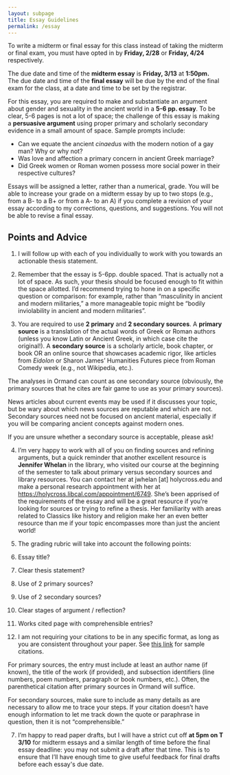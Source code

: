 ```yaml
---
layout: subpage
title: Essay Guidelines
permalink: /essay
---
```


To write a midterm or final essay for this class instead of taking the midterm or final exam, you must have opted in by **Friday, 2/28** or **Friday, 4/24** respectively.

The due date and time of the **midterm essay** is **Friday, 3/13** at **1:50pm.**  
The due date and time of the **final essay** will be due by the end of the final exam for the class, at a date and time to be set by the registrar.

For this essay, you are required to make and substantiate an argument about gender and sexuality in the ancient world in a **5-6 pp. essay**. To be clear, 5-6 pages is not a lot of space; the challenge of this essay is making a **persuasive argument** using proper primary and scholarly secondary evidence in a small amount of space. Sample prompts include:

- Can we equate the ancient *cinaedus* with the modern notion of a gay man? Why or why not?
- Was love and affection a primary concern in ancient Greek marriage?
- Did Greek women or Roman women possess more social power in their respective cultures?

Essays will be assigned a letter, rather than a numerical, grade. You will be able to increase your grade on a midterm essay by up to two stops (e.g., from a B- to a B+ or from a A- to an A) if you complete a revision of your essay according to my corrections, questions, and suggestions. You will not be able to revise a final essay.

## Points and Advice

1. I will follow up with each of you individually to work with you towards an actionable thesis statement.

2. Remember that the essay is 5-6pp. double spaced. That is actually not a lot of space. As such, your thesis should be focused enough to fit within the space allotted. I’d recommend trying to hone in on a specific question or comparison: for example, rather than “masculinity in ancient and modern militaries,” a more manageable topic might be “bodily inviolability in ancient and modern militaries”.

3. You are required to use **2 primary** and **2 secondary sources**. A
**primary source** is a translation of the actual words of Greek or Roman authors (unless you know Latin or Ancient Greek, in which case cite the original!). A **secondary source** is a scholarly article, book chapter, or book OR an online source that showcases academic rigor, like articles from *Eidolon* or Sharon James’ Humanities Futures piece from Roman Comedy week (e.g., not Wikipedia, etc.).

The analyses in Ormand can count as one secondary source (obviously, the primary sources that he cites are fair game to use as your primary sources).

News articles about current events may be used if it discusses your topic, but be wary about which news sources are reputable and which are not. Secondary sources need not be focused on ancient material, especially if you will be comparing ancient concepts against modern ones.

If you are unsure whether a secondary source is acceptable, please ask!

4. I’m very happy to work with all of you on finding sources and refining arguments, but a quick reminder that another excellent resource is **Jennifer Whelan** in the library, who visited our course at the beginning of the semester to talk about primary versus secondary sources and library resources. You can contact her at jwhelan [at] holycross.edu and make a personal research appointment with her at https://holycross.libcal.com/appointment/6749. She’s been apprised of the requirements of the essay and will be a great resource if you’re looking for sources or trying to refine a thesis. Her familiarity with areas related to Classics like history and religion make her an even better resource than me if your topic encompasses more than just the ancient world!

5. The grading rubric will take into account the following points:
  1. Essay title?
  2. Clear thesis statement?
  3. Use of 2 primary sources?
  4. Use of 2 secondary sources?
  5. Clear stages of argument / reflection?
  6. Works cited page with comprehensible entries?

6. I am not requiring your citations to be in any specific format, as long as you are consistent throughout your paper. See [this link](citations) for sample citations.

For primary sources, the entry must include at least an author name (if known), the title of the work (if provided), and subsection identifiers (line numbers, poem numbers, paragraph or book numbers, etc.). Often, the parenthetical citation after primary sources in Ormand will suffice.

For secondary sources, make sure to include as many details as are necessary to allow me to trace your steps. If your citation doesn’t have enough information to let me track down the quote or paraphrase in question, then it is not “comprehensible.”

7. I’m happy to read paper drafts, but I will have a strict cut off **at 5pm on T 3/10** for midterm essays and a similar length of time before the final essay deadline: you may not submit a draft after that time. This is to ensure that I’ll have enough time to give useful feedback for final drafts before each essay's due date.
